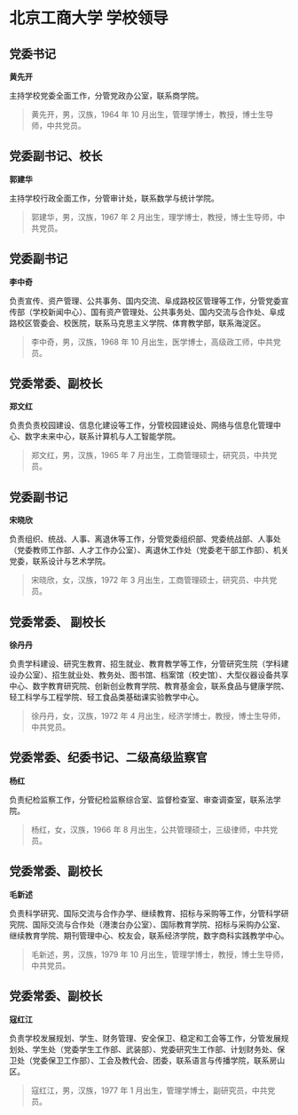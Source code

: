 # 北京工商大学 学校领导

## 党委书记

**黄先开**

主持学校党委全面工作，分管党政办公室，联系商学院。

> 黄先开，男，汉族，1964 年 10 月出生，管理学博士，教授，博士生导师，中共党员。

## 党委副书记、校长

**郭建华**

主持学校行政全面工作，分管审计处，联系数学与统计学院。

> 郭建华，男，汉族，1967 年 2 月出生，理学博士，教授，博士生导师，中共党员。

## 党委副书记

**李中奇**

负责宣传、资产管理、公共事务、国内交流、阜成路校区管理等工作，分管党委宣传部（学校新闻中心）、国有资产管理处、公共事务处、国内交流与合作处、阜成路校区管委会、校医院，联系马克思主义学院、体育教学部，联系海淀区。

> 李中奇，男，汉族，1968 年 10 月出生，医学博士，高级政工师，中共党员。

## 党委常委、副校长

**郑文红**

负责负责校园建设、信息化建设等工作，分管校园建设处、网络与信息化管理中心、数字未来中心，联系计算机与人工智能学院。

> 郑文红，男，汉族，1965 年 7 月出生，工商管理硕士，研究员，中共党员。

## 党委副书记

**宋晓欣**

负责组织、统战、人事、离退休等工作，分管党委组织部、党委统战部、人事处（党委教师工作部、人才工作办公室）、离退休工作处（党委老干部工作部）、机关党委，联系设计与艺术学院。

> 宋晓欣，女，汉族，1972 年 3 月出生，工商管理硕士，研究员、中共党员。

## 党委常委、 副校长

**徐丹丹**

负责学科建设、研究生教育、招生就业、教育教学等工作，分管研究生院（学科建设办公室）、招生就业处、教务处、图书馆、档案馆（校史馆）、大型仪器设备共享中心、数字教育研究院、创新创业教育学院、教育基金会，联系食品与健康学院、轻工科学与工程学院、轻工食品类基础课实验教学中心。

> 徐丹丹，女，汉族，1972 年 4 月出生，经济学博士，教授，博士生导师，中共党员。

## 党委常委、纪委书记、二级高级监察官

**杨红**

负责纪检监察工作，分管纪检监察综合室、监督检查室、审查调查室，联系法学院。

> 杨红，女，汉族，1966 年 8 月出生，公共管理硕士，三级律师，中共党员。

## 党委常委、副校长

**毛新述**

负责科学研究、国际交流与合作办学、继续教育、招标与采购等工作，分管科学研究院、国际交流与合作处（港澳台办公室）、国际教育学院、招标与采购办公室、继续教育学院、期刊管理中心、校友会，联系经济学院，数字商科实践教学中心。

> 毛新述，男，汉族，1979 年 10 月出生，管理学博士，教授，博士生导师，中共党员。

## 党委常委、副校长

**寇红江**

负责学校发展规划、学生、财务管理、安全保卫、稳定和工会等工作，分管发展规划处、学生处（党委学生工作部、武装部）、党委研究生工作部、计划财务处、保卫处（党委保卫工作部）、工会及教代会、团委，联系语言与传播学院，联系房山区。

> 寇红江，男，汉族，1977 年 1 月出生，管理学博士，副研究员，中共党员。
